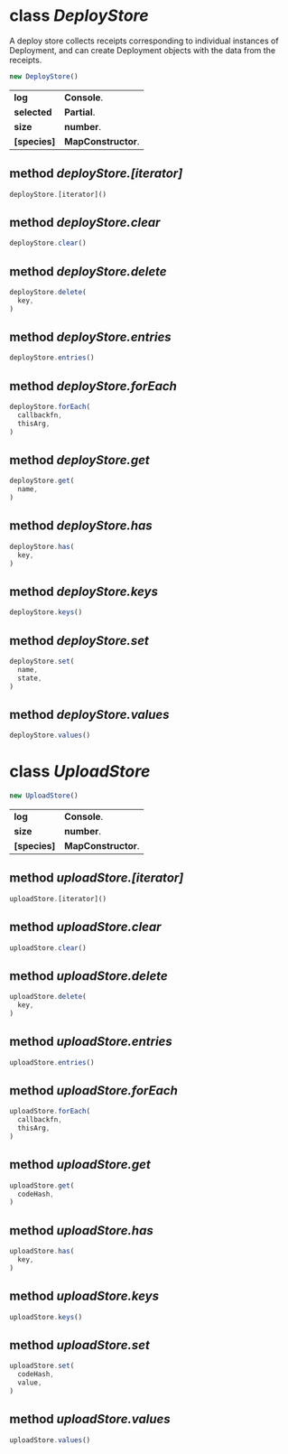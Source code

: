 <!-- @hackbg/docs: begin -->

# class *DeployStore*
A deploy store collects receipts corresponding to individual instances of Deployment,
and can create Deployment objects with the data from the receipts.

```typescript
new DeployStore()
```

<table><tbody>
<tr><td valign="top">
<strong>log</strong></td>
<td><strong>Console</strong>. </td></tr>
<tr><td valign="top">
<strong>selected</strong></td>
<td><strong>Partial</strong>. </td></tr>
<tr><td valign="top">
<strong>size</strong></td>
<td><strong>number</strong>. </td></tr>
<tr><td valign="top">
<strong>[species]</strong></td>
<td><strong>MapConstructor</strong>. </td></tr></tbody></table>

## method *deployStore.[iterator]*
```typescript
deployStore.[iterator]()
```

## method *deployStore.clear*
```typescript
deployStore.clear()
```

## method *deployStore.delete*
```typescript
deployStore.delete(
  key,
)
```

## method *deployStore.entries*
```typescript
deployStore.entries()
```

## method *deployStore.forEach*
```typescript
deployStore.forEach(
  callbackfn,
  thisArg,
)
```

## method *deployStore.get*
```typescript
deployStore.get(
  name,
)
```

## method *deployStore.has*
```typescript
deployStore.has(
  key,
)
```

## method *deployStore.keys*
```typescript
deployStore.keys()
```

## method *deployStore.set*
```typescript
deployStore.set(
  name,
  state,
)
```

## method *deployStore.values*
```typescript
deployStore.values()
```

# class *UploadStore*
```typescript
new UploadStore()
```

<table><tbody>
<tr><td valign="top">
<strong>log</strong></td>
<td><strong>Console</strong>. </td></tr>
<tr><td valign="top">
<strong>size</strong></td>
<td><strong>number</strong>. </td></tr>
<tr><td valign="top">
<strong>[species]</strong></td>
<td><strong>MapConstructor</strong>. </td></tr></tbody></table>

## method *uploadStore.[iterator]*
```typescript
uploadStore.[iterator]()
```

## method *uploadStore.clear*
```typescript
uploadStore.clear()
```

## method *uploadStore.delete*
```typescript
uploadStore.delete(
  key,
)
```

## method *uploadStore.entries*
```typescript
uploadStore.entries()
```

## method *uploadStore.forEach*
```typescript
uploadStore.forEach(
  callbackfn,
  thisArg,
)
```

## method *uploadStore.get*
```typescript
uploadStore.get(
  codeHash,
)
```

## method *uploadStore.has*
```typescript
uploadStore.has(
  key,
)
```

## method *uploadStore.keys*
```typescript
uploadStore.keys()
```

## method *uploadStore.set*
```typescript
uploadStore.set(
  codeHash,
  value,
)
```

## method *uploadStore.values*
```typescript
uploadStore.values()
```
<!-- @hackbg/docs: end -->